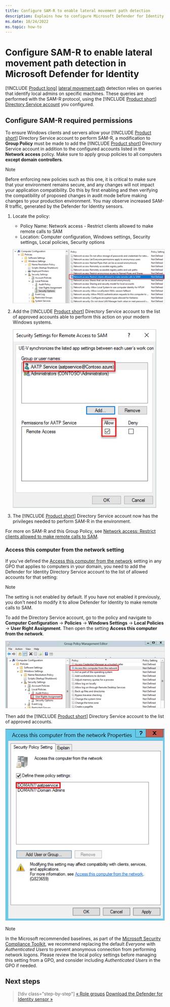 ```yaml
---
title: Configure SAM-R to enable lateral movement path detection 
description: Explains how to configure Microsoft Defender for Identity to make remote calls to SAM
ms.date: 10/24/2022
ms.topic: how-to
---
```


# Configure SAM-R to enable lateral movement path detection in Microsoft Defender for Identity

[!INCLUDE [Product long](includes/product-long.md)] [lateral movement path](/defender-for-identity/understand-lateral-movement-paths) detection relies on queries that identify local admins on specific machines. These queries are performed with the SAM-R protocol, using the [!INCLUDE [Product short](includes/product-short.md)] [Directory Service account](directory-service-accounts.md) you configured.

## Configure SAM-R required permissions

To ensure Windows clients and servers allow your [!INCLUDE [Product short](includes/product-short.md)] Directory Service account to perform SAM-R, a modification to **Group Policy** must be made to add the [!INCLUDE [Product short](includes/product-short.md)] Directory Service account in addition to the configured accounts listed in the **Network access** policy. Make sure to apply group policies to all computers **except domain controllers**.

> [!NOTE]
> Before enforcing new policies such as this one, it is critical to make sure that your environment remains secure, and any changes will not impact your application compatibility. Do this by first enabling and then verifying the compatibility of proposed changes in audit mode before making changes to your production environment. You may observe increased SAM-R traffic, generated by the Defender for Identity sensors.

1. Locate the policy:

   - Policy Name: Network access - Restrict clients allowed to make remote calls to SAM
   - Location: Computer configuration, Windows settings, Security settings, Local policies, Security options

    ![Locate the policy.](media/samr-policy-location.png)

1. Add the [!INCLUDE [Product short](includes/product-short.md)] Directory Service account to the list of approved accounts able to perform this action on your modern Windows systems.

    ![Add the service.](media/samr-add-service.png)

1. The [!INCLUDE [Product short](includes/product-short.md)] Directory Service account now has the privileges needed to perform SAM-R in the environment.

For more on SAM-R and this Group Policy, see [Network access: Restrict clients allowed to make remote calls to SAM](/windows/security/threat-protection/security-policy-settings/network-access-restrict-clients-allowed-to-make-remote-sam-calls).

### Access this computer from the network setting

If you've defined the [Access this computer from the network](/windows/security/threat-protection/security-policy-settings/access-this-computer-from-the-network) setting in any GPO that applies to computers in your domain, you need to add the Defender for Identity Directory Service account to the list of allowed accounts for that setting:

> [!NOTE]
> The setting is not enabled by default. If you have not enabled it previously, you don't need to modify it to allow Defender for Identity to make remote calls to SAM.

To add the Directory Service account, go to the policy and navigate to **Computer Configuration** -> **Policies** -> **Windows Settings** -> **Local Policies** -> **User Right Assignment**. Then open the setting **Access this computer from the network**.

![Access this computer from the network setting.](media/access-computer-from-network.png)

Then add the [!INCLUDE [Product short](includes/product-short.md)] Directory Service account to the list of approved accounts.

![Add the Directory Service account.](media/add-service-account.png)

>[!NOTE]
> In the Microsoft recommended baselines, as part of the [Microsoft Security Compliance Toolkit](https://www.microsoft.com/en-us/download/details.aspx?id=55319), we recommend replacing the default *Everyone* with *Authenticated Users* to prevent anonymous connection from performing network logons. Please review the local policy settings before managing this setting from a GPO, and consider including *Authenticated Users* in the GPO if needed.


## Next steps

> [!div class="step-by-step"]
> [« Role groups](role-groups.md)
> [Download the Defender for Identity sensor »](download-sensor.md)
